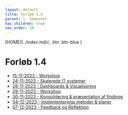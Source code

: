 ```yaml
---
layout: default
title: Forløb 1.4
parent: 1. Semester
has_children: true
nav_order: 10
---
```


<span class="fs-1">
[HOME](../index.md){: .btn .btn-blue }
</span>

# Forløb 1.4
- [15-11-2023 - Workshop](./15112023.md)
- [24-11-2023 - Skalerede IT systemer](./24112023.md)
- [28-11-2023 - Dashboards & Visualisering](./28112023.md)
- [29-11-2023 - Workshop](./29112023.md)
- [30-11-2023 - Konsolidering & præsentation af findings](./30112023.md)
- [04-12-2023 - Implementerings  metoder & planer](./04122023.md)
- [07-12-2023 - Feedback og Reflektion](./07122023.md)